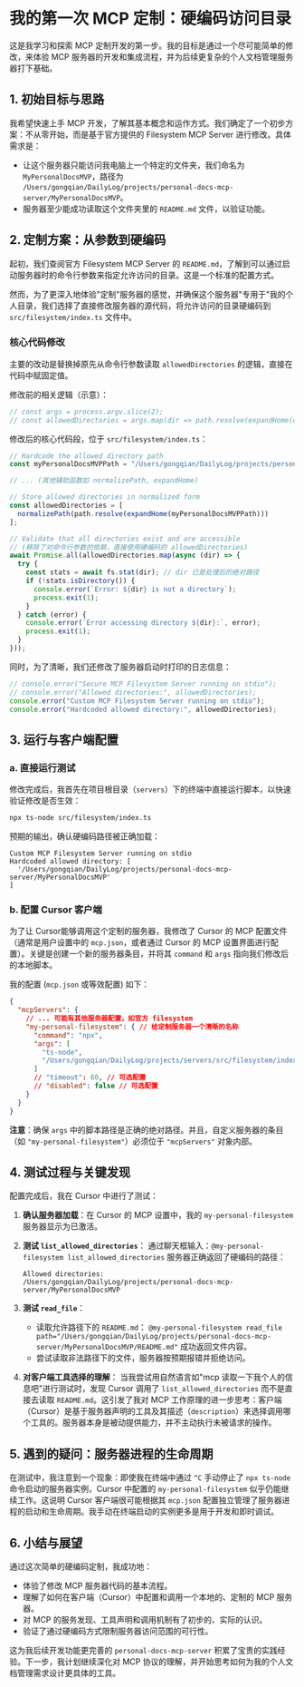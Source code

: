 # 我的第一次 MCP 定制：硬编码访问目录

这是我学习和探索 MCP 定制开发的第一步。我的目标是通过一个尽可能简单的修改，来体验 MCP 服务器的开发和集成流程，并为后续更复杂的个人文档管理服务器打下基础。

## 1. 初始目标与思路

我希望快速上手 MCP 开发，了解其基本概念和运作方式。我们确定了一个初步方案：不从零开始，而是基于官方提供的 Filesystem MCP Server 进行修改。具体需求是：

-   让这个服务器只能访问我电脑上一个特定的文件夹，我们命名为 `MyPersonalDocsMVP`，路径为 `/Users/gongqian/DailyLog/projects/personal-docs-mcp-server/MyPersonalDocsMVP`。
-   服务器至少能成功读取这个文件夹里的 `README.md` 文件，以验证功能。

## 2. 定制方案：从参数到硬编码

起初，我们查阅官方 Filesystem MCP Server 的 `README.md`，了解到可以通过启动服务器时的命令行参数来指定允许访问的目录。这是一个标准的配置方式。

然而，为了更深入地体验"定制"服务器的感觉，并确保这个服务器"专用于"我的个人目录，我们选择了直接修改服务器的源代码，将允许访问的目录硬编码到 `src/filesystem/index.ts` 文件中。

### 核心代码修改

主要的改动是替换掉原先从命令行参数读取 `allowedDirectories` 的逻辑，直接在代码中赋固定值。

修改前的相关逻辑（示意）：

```typescript
// const args = process.argv.slice(2);
// const allowedDirectories = args.map(dir => path.resolve(expandHome(dir)));
```

修改后的核心代码段，位于 `src/filesystem/index.ts`：

```typescript
// Hardcode the allowed directory path
const myPersonalDocsMVPPath = "/Users/gongqian/DailyLog/projects/personal-docs-mcp-server/MyPersonalDocsMVP";

// ... (其他辅助函数如 normalizePath, expandHome)

// Store allowed directories in normalized form
const allowedDirectories = [
  normalizePath(path.resolve(expandHome(myPersonalDocsMVPPath)))
];

// Validate that all directories exist and are accessible
// (移除了对命令行参数的依赖，直接使用硬编码的 allowedDirectories)
await Promise.all(allowedDirectories.map(async (dir) => {
  try {
    const stats = await fs.stat(dir); // dir 已是处理后的绝对路径
    if (!stats.isDirectory()) {
      console.error(`Error: ${dir} is not a directory`);
      process.exit(1);
    }
  } catch (error) {
    console.error(`Error accessing directory ${dir}:`, error);
    process.exit(1);
  }
}));
```

同时，为了清晰，我们还修改了服务器启动时打印的日志信息：

```typescript
// console.error("Secure MCP Filesystem Server running on stdio");
// console.error("Allowed directories:", allowedDirectories);
console.error("Custom MCP Filesystem Server running on stdio");
console.error("Hardcoded allowed directory:", allowedDirectories);
```

## 3. 运行与客户端配置

### a. 直接运行测试

修改完成后，我首先在项目根目录（`servers`）下的终端中直接运行脚本，以快速验证修改是否生效：

```bash
npx ts-node src/filesystem/index.ts
```

预期的输出，确认硬编码路径被正确加载：

```
Custom MCP Filesystem Server running on stdio
Hardcoded allowed directory: [
  '/Users/gongqian/DailyLog/projects/personal-docs-mcp-server/MyPersonalDocsMVP'
]
```

### b. 配置 Cursor 客户端

为了让 Cursor能够调用这个定制的服务器，我修改了 Cursor 的 MCP 配置文件（通常是用户设置中的 `mcp.json`，或者通过 Cursor 的 MCP 设置界面进行配置）。关键是创建一个新的服务器条目，并将其 `command` 和 `args` 指向我们修改后的本地脚本。

我的配置 (`mcp.json` 或等效配置) 如下：

```json
{
  "mcpServers": {
    // ... 可能有其他服务器配置，如官方 filesystem
    "my-personal-filesystem": { // 给定制服务器一个清晰的名称
      "command": "npx",
      "args": [
        "ts-node",
        "/Users/gongqian/DailyLog/projects/servers/src/filesystem/index.ts" // 指向我本地的脚本绝对路径
      ]
      // "timeout": 60, // 可选配置
      // "disabled": false // 可选配置
    }
  }
}
```

**注意**：确保 `args` 中的脚本路径是正确的绝对路径。并且，自定义服务器的条目（如 `"my-personal-filesystem"`）必须位于 `"mcpServers"` 对象内部。

## 4. 测试过程与关键发现

配置完成后，我在 Cursor 中进行了测试：

1.  **确认服务器加载**：在 Cursor 的 MCP 设置中，我的 `my-personal-filesystem` 服务器显示为已激活。
2.  **测试 `list_allowed_directories`**：
    通过聊天框输入：`@my-personal-filesystem list_allowed_directories`
    服务器正确返回了硬编码的路径：
    ```
    Allowed directories:
    /Users/gongqian/DailyLog/projects/personal-docs-mcp-server/MyPersonalDocsMVP
    ```
3.  **测试 `read_file`**：
    -   读取允许路径下的 `README.md`：
        `@my-personal-filesystem read_file path="/Users/gongqian/DailyLog/projects/personal-docs-mcp-server/MyPersonalDocsMVP/README.md"`
        成功返回文件内容。
    -   尝试读取非法路径下的文件，服务器按预期报错并拒绝访问。

4.  **对客户端工具选择的理解**：
    当我尝试用自然语言如"mcp 读取一下我个人的信息吧"进行测试时，发现 Cursor 调用了 `list_allowed_directories` 而不是直接去读取 `README.md`。这引发了我对 MCP 工作原理的进一步思考：客户端（Cursor）是基于服务器声明的工具及其描述（`description`）来选择调用哪个工具的。服务器本身是被动提供能力，并不主动执行未被请求的操作。

## 5. 遇到的疑问：服务器进程的生命周期

在测试中，我注意到一个现象：即使我在终端中通过 `^C` 手动停止了 `npx ts-node` 命令启动的服务器实例，Cursor 中配置的 `my-personal-filesystem` 似乎仍能继续工作。这说明 Cursor 客户端很可能根据其 `mcp.json` 配置独立管理了服务器进程的启动和生命周期。我手动在终端启动的实例更多是用于开发和即时调试。

## 6. 小结与展望

通过这次简单的硬编码定制，我成功地：

-   体验了修改 MCP 服务器代码的基本流程。
-   理解了如何在客户端（Cursor）中配置和调用一个本地的、定制的 MCP 服务器。
-   对 MCP 的服务发现、工具声明和调用机制有了初步的、实际的认识。
-   验证了通过硬编码方式限制服务器访问范围的可行性。

这为我后续开发功能更完善的 `personal-docs-mcp-server` 积累了宝贵的实践经验。下一步，我计划继续深化对 MCP 协议的理解，并开始思考如何为我的个人文档管理需求设计更具体的工具。 